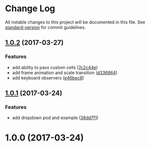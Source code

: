 # Change Log

All notable changes to this project will be documented in this file. See [standard-version](https://github.com/conventional-changelog/standard-version) for commit guidelines.

<a name="1.0.2"></a>
## [1.0.2](https://github.com/StanDimitroff/SDDropdown/compare/v1.0.1...v1.0.2) (2017-03-27)


### Features

* add ability to pass custom cells ([7c2c44e](https://github.com/StanDimitroff/SDDropdown/commit/7c2c44e))
* add frame animation and scale transition ([d336864](https://github.com/StanDimitroff/SDDropdown/commit/d336864))
* add keyboard observers ([e46bec8](https://github.com/StanDimitroff/SDDropdown/commit/e46bec8))



<a name="1.0.1"></a>
## [1.0.1](https://github.com/StanDimitroff/SDDropdown/compare/v1.0.0...v1.0.1) (2017-03-24)


### Features

* add dropdown pod and example ([38dd7f1](https://github.com/StanDimitroff/SDDropdown/commit/38dd7f1))



<a name="1.0.0"></a>
# 1.0.0 (2017-03-24)
